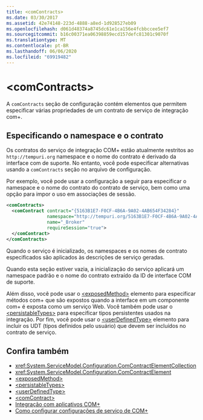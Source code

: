 ```yaml
---
title: <comContracts>
ms.date: 03/30/2017
ms.assetid: 42e74148-223d-4888-a8ed-1d928527eb09
ms.openlocfilehash: d061d48374a8745dc61e1ca156e4fcbbccee5ef7
ms.sourcegitcommit: b16c00371ea06398859ecd157defc81301c9070f
ms.translationtype: MT
ms.contentlocale: pt-BR
ms.lasthandoff: 06/06/2020
ms.locfileid: "69919482"
---
```

# \<comContracts>
A `comContracts` seção de configuração contém elementos que permitem especificar várias propriedades de um contrato de serviço de integração com+.  
  
## <a name="specifying-namespace-and-contract"></a>Especificando o namespace e o contrato  
 Os contratos do serviço de integração COM+ estão atualmente restritos ao `http://tempuri.org` namespace e o nome do contrato é derivado da interface com de suporte. No entanto, você pode especificar alternativas usando a `comContracts` seção no arquivo de configuração.  
  
 Por exemplo, você pode usar a configuração a seguir para especificar o namespace e o nome do contrato do contrato de serviço, bem como uma opção para impor o uso em associações de sessão.  
  
```xml  
<comContracts>
  <comContract contract="{5163B1E7-F0CF-4B6A-9A02-4AB654F34284}"
               namespace="http://tempuri.org/5163B1E7-F0CF-4B6A-9A02-4AB654F34284"
               name="_Broker"
               requireSession="true">
  </comContract>
</comContracts>
```  
  
 Quando o serviço é inicializado, os namespaces e os nomes de contrato especificados são aplicados às descrições de serviço geradas.  
  
 Quando esta seção estiver vazia, a inicialização do serviço aplicará um namespace padrão e o nome do contrato extraído da ID de interface COM de suporte.  
  
 Além disso, você pode usar o [\<exposedMethod>](exposedmethod.md) elemento para especificar métodos com+ que são expostos quando a interface em um componente com+ é exposta como um serviço Web. Você também pode usar o [\<persistableTypes>](persistabletypes.md) para especificar tipos persistentes usados na integração. Por fim, você pode usar o [\<userDefinedType>](userdefinedtype.md) elemento para incluir os UDT (tipos definidos pelo usuário) que devem ser incluídos no contrato de serviço.  
  
## <a name="see-also"></a>Confira também

- <xref:System.ServiceModel.Configuration.ComContractElementCollection>
- <xref:System.ServiceModel.Configuration.ComContractElement>
- [\<exposedMethod>](exposedmethod.md)
- [\<persistableTypes>](persistabletypes.md)
- [\<userDefinedType>](userdefinedtype.md)
- [\<comContract>](comcontract.md)
- [Integração com aplicativos COM+](../../../wcf/feature-details/integrating-with-com-plus-applications.md)
- [Como configurar configurações de serviço de COM+](../../../wcf/feature-details/how-to-configure-com-service-settings.md)
